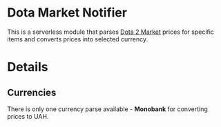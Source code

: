 # Dota Market Notifier

This is a serverless module that parses [Dota 2 Market](https://market.dota2.net) prices for specific items and converts
 prices into selected currency.

# Details

## Currencies

There is only one currency parse available - **Monobank** for converting prices to UAH.